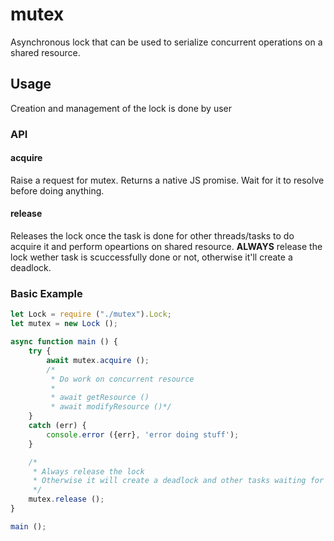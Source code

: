 # mutex
Asynchronous lock that can be used to serialize concurrent operations on a shared resource.

## Usage
Creation and management of the lock is done by user

### API

#### acquire
Raise a request for mutex. Returns a native JS promise. Wait for it to resolve before doing anything.

#### release
Releases the lock once the task is done for other threads/tasks to do acquire it and perform opeartions on shared resource. __ALWAYS__ release the lock wether task is scuccessfully done or not, otherwise it'll create a deadlock.

### Basic Example

```javascript
let Lock = require ("./mutex").Lock;
let mutex = new Lock ();

async function main () {
	try {
		await mutex.acquire ();
		/*
		 * Do work on concurrent resource 
		 *
		 * await getResource ()
		 * await modifyResource ()*/
	}
	catch (err) {
		console.error ({err}, 'error doing stuff');
	}

	/*
	 * Always release the lock
	 * Otherwise it will create a deadlock and other tasks waiting for the lock won't execute
	 */
	mutex.release ();
}

main ();
```
